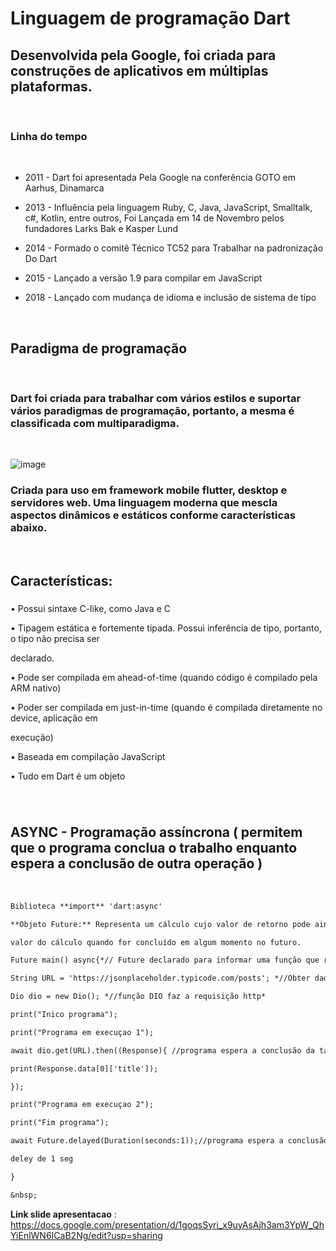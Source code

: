 # Linguagem de programação Dart #

## Desenvolvida pela Google, foi criada para construções de aplicativos em múltiplas plataformas. ##
&nbsp;


### Linha do tempo ###

&nbsp;

* 2011 - Dart foi apresentada
Pela Google na conferência 
GOTO em Aarhus, Dinamarca 

* 2013 - Influência pela linguagem Ruby, C, Java,
JavaScript, Smalltalk, c#, Kotlin, entre outros, 
Foi Lançada em 14 de Novembro pelos 
fundadores Larks Bak e Kasper Lund

* 2014 - Formado o comitê
Técnico TC52 para 
Trabalhar na padronização Do Dart

* 2015 -    Lançado a versão 
1.9 para compilar em
JavaScript

* 2018 - Lançado com mudança
de idioma e inclusão
de sistema de tipo

&nbsp;
## Paradigma de programação ##

&nbsp;

### Dart foi criada para trabalhar com vários estilos e suportar vários paradigmas de programação, portanto, a mesma é classificada com multiparadigma. ####

&nbsp;

![image](https://user-images.githubusercontent.com/47545253/99891801-aefec180-2c4c-11eb-9513-26cd9003ae9d.png)
&nbsp;



### Criada para uso em framework mobile flutter, desktop e servidores web. Uma linguagem moderna que mescla aspectos dinâmicos e estáticos conforme características abaixo. ###

&nbsp;

## Características: ##

###
• Possui sintaxe C-like, como Java e C

• Tipagem estática e fortemente tipada. Possui inferência de tipo, portanto, o tipo não precisa ser

declarado.

• Pode ser compilada em ahead-of-time (quando código é compilado pela ARM nativo)

• Poder ser compilada em just-in-time (quando é compilada diretamente no device, aplicação em

execução)

• Baseada em compilação JavaScript

• Tudo em Dart é um objeto

###

&nbsp;

## ASYNC - Programação assíncrona ( permitem que o programa conclua o trabalho enquanto espera a conclusão de outra operação ) ##

&nbsp;

```diff
Biblioteca **import** 'dart:async'

**Objeto Future:** Representa um cálculo cujo valor de retorno pode ainda não estar disponível. O Future retorna o

valor do cálculo quando for concluído em algum momento no futuro.

Future main() async{*// Future declarado para informar uma função que retorna um valor futuro*

String URL = 'https://jsonplaceholder.typicode.com/posts'; *//Obter dados da web*

Dio dio = new Dio(); *//função DIO faz a requisição http*

print("Inico programa");

print("Programa em execuçao 1");

await dio.get(URL).then((Response){ //programa espera a conclusão da tarefa em segundo plano

print(Response.data[0]['title']);

});

print("Programa em execuçao 2");

print("Fim programa");

await Future.delayed(Duration(seconds:1));//programa espera a conclusão da tarefa em segundo plano em

deley de 1 seg

}

&nbsp;
```

**Link slide apresentacao** : https://docs.google.com/presentation/d/1goqsSyri_x9uyAsAjh3am3YpW_QhYiEnlWN6ICaB2Ng/edit?usp=sharing

